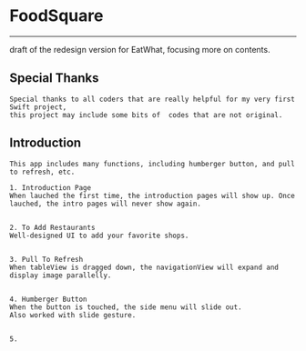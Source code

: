 # FoodSquare
------------

draft of the redesign version for EatWhat, focusing more on contents.


Special Thanks
--------------

    Special thanks to all coders that are really helpful for my very first Swift project, 
    this project may include some bits of  codes that are not original.



Introduction
------------

    This app includes many functions, including humberger button, and pull to refresh, etc.
    
    1. Introduction Page
    When lauched the first time, the introduction pages will show up. Once lauched, the intro pages will never show again.
    
    
    2. To Add Restaurants
    Well-designed UI to add your favorite shops.
    
    
    3. Pull To Refresh
    When tableView is dragged down, the navigationView will expand and display image parallelly.
    
    
    4. Humberger Button
    When the button is touched, the side menu will slide out.
    Also worked with slide gesture.
    
    
    5. 
